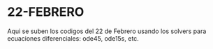 # 22-FEBRERO
Aqui se suben los codigos del 22 de Febrero usando los solvers para ecuaciones diferenciales: ode45, ode15s, etc.
